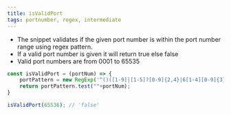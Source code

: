 ```yaml
---
title: isValidPort
tags: portnumber, regex, intermediate
---
```


- The snippet validates if the given port number is within the port number range using regex pattern.
- If a valid port number is given it will return true else false
- Valid port numbers are from 0001 to 65535

```js
const isValidPort = (portNum) => {
	portPattern = new RegExp('^()([1-9]|[1-5]?[0-9]{2,4}|6[1-4][0-9]{3}|65[1-4][0-9]{2}|655[1-2][0-9]|6553[1-5])$');
	return portPattern.test(""+portNum);
}
```

```js
isValidPort(65536); // 'false'
```
